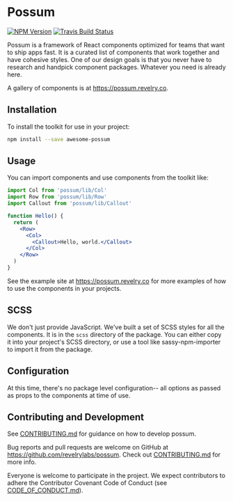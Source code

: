 # Possum

[![NPM Version][npm-badge]][npm-url]
[![Travis Build Status][travis-badge]][travis-url]

Possum is a framework of React components optimized for teams that want to ship apps fast. It is a curated list of components that work together and have cohesive styles. One of our design goals is that you never have to research and handpick component packages. Whatever you need is already here.

A gallery of components is at https://possum.revelry.co.

## Installation

To install the toolkit for use in your project:

```sh
npm install --save awesome-possum
```

## Usage

You can import components and use components from the toolkit like:

```jsx
import Col from 'possum/lib/Col'
import Row from 'possum/lib/Row'
import Callout from 'possum/lib/Callout'

function Hello() {
  return (
    <Row>
      <Col>
        <Callout>Hello, world.</Callout>
      </Col>
    </Row>
  )
}
```

See the example site at https://possum.revelry.co for more examples of how to
use the components in your projects.

## SCSS

We don't just provide JavaScript. We've built a set of SCSS styles for all the
components. It is in the `scss` directory of the package. You can either copy it
into your project's SCSS directory, or use a tool like sassy-npm-importer to
import it from the package.

## Configuration

At this time, there's no package level configuration-- all options as passed as
props to the components at time of use.

## Contributing and Development

See [CONTRIBUTING.md](https://github.com/revelrylabs/possum/blob/master/CONTRIBUTING.md)
for guidance on how to develop possum.

Bug reports and pull requests are welcome on GitHub at https://github.com/revelrylabs/possum. Check out [CONTRIBUTING.md](https://github.com/revelrylabs/possum/blob/master/CONTRIBUTING.md) for more info.

Everyone is welcome to participate in the project. We expect contributors to
adhere the Contributor Covenant Code of Conduct (see [CODE_OF_CONDUCT.md](https://github.com/revelrylabs/possum/blob/master/CODE_OF_CONDUCT.md)).

[npm-badge]: https://img.shields.io/npm/v/awesome-possum.svg
[npm-url]: https://www.npmjs.com/package/awesome-possum
[travis-badge]: https://img.shields.io/travis/revelrylabs/possum.svg
[travis-url]: https://travis-ci.org/revelrylabs/possum
